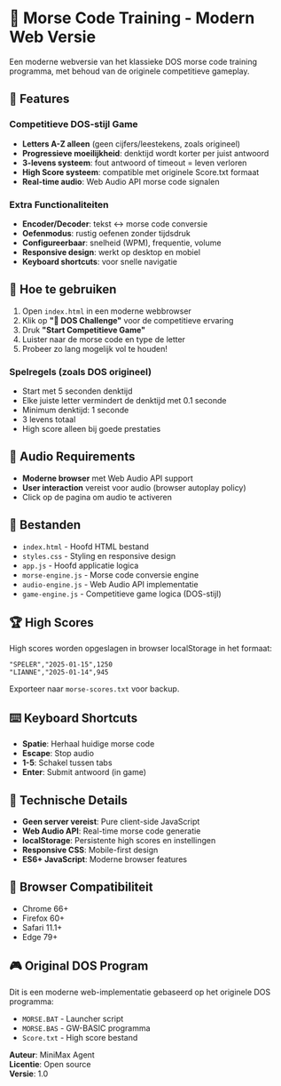 # 📡 Morse Code Training - Modern Web Versie

Een moderne webversie van het klassieke DOS morse code training programma, met behoud van de originele competitieve gameplay.

## 🎯 Features

### **Competitieve DOS-stijl Game**
- **Letters A-Z alleen** (geen cijfers/leestekens, zoals origineel)
- **Progressieve moeilijkheid**: denktijd wordt korter per juist antwoord
- **3-levens systeem**: fout antwoord of timeout = leven verloren
- **High Score systeem**: compatible met originele Score.txt formaat
- **Real-time audio**: Web Audio API morse code signalen

### **Extra Functionaliteiten**
- **Encoder/Decoder**: tekst ↔ morse code conversie
- **Oefenmodus**: rustig oefenen zonder tijdsdruk
- **Configureerbaar**: snelheid (WPM), frequentie, volume
- **Responsive design**: werkt op desktop en mobiel
- **Keyboard shortcuts**: voor snelle navigatie

## 🚀 Hoe te gebruiken

1. Open `index.html` in een moderne webbrowser
2. Klik op **"🎯 DOS Challenge"** voor de competitieve ervaring
3. Druk **"Start Competitieve Game"**
4. Luister naar de morse code en type de letter
5. Probeer zo lang mogelijk vol te houden!

### **Spelregels (zoals DOS origineel)**
- Start met 5 seconden denktijd
- Elke juiste letter vermindert de denktijd met 0.1 seconde
- Minimum denktijd: 1 seconde
- 3 levens totaal
- High score alleen bij goede prestaties

## 🎵 Audio Requirements

- **Moderne browser** met Web Audio API support
- **User interaction** vereist voor audio (browser autoplay policy)
- Click op de pagina om audio te activeren

## 📁 Bestanden

- `index.html` - Hoofd HTML bestand
- `styles.css` - Styling en responsive design
- `app.js` - Hoofd applicatie logica
- `morse-engine.js` - Morse code conversie engine
- `audio-engine.js` - Web Audio API implementatie
- `game-engine.js` - Competitieve game logica (DOS-stijl)

## 🏆 High Scores

High scores worden opgeslagen in browser localStorage in het formaat:
```
"SPELER","2025-01-15",1250
"LIANNE","2025-01-14",945
```

Exporteer naar `morse-scores.txt` voor backup.

## ⌨️ Keyboard Shortcuts

- **Spatie**: Herhaal huidige morse code
- **Escape**: Stop audio
- **1-5**: Schakel tussen tabs
- **Enter**: Submit antwoord (in game)

## 🔧 Technische Details

- **Geen server vereist**: Pure client-side JavaScript
- **Web Audio API**: Real-time morse code generatie
- **localStorage**: Persistente high scores en instellingen
- **Responsive CSS**: Mobile-first design
- **ES6+ JavaScript**: Moderne browser features

## 📱 Browser Compatibiliteit

- Chrome 66+
- Firefox 60+
- Safari 11.1+
- Edge 79+

## 🎮 Original DOS Program

Dit is een moderne web-implementatie gebaseerd op het originele DOS programma:
- `MORSE.BAT` - Launcher script
- `MORSE.BAS` - GW-BASIC programma
- `Score.txt` - High score bestand

**Auteur**: MiniMax Agent  
**Licentie**: Open source  
**Versie**: 1.0
